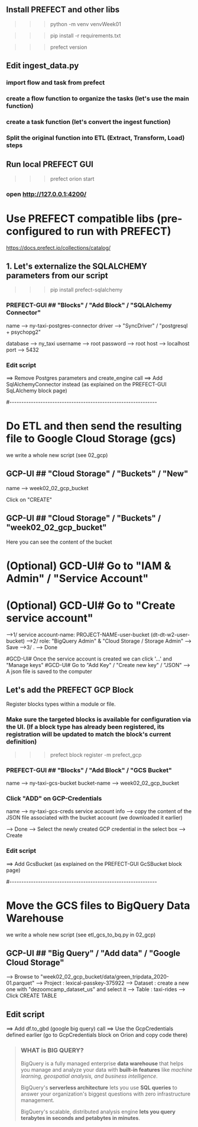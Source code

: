 ## Install PREFECT and other libs

>>> python -m venv venvWeek01

>>> pip install -r requirements.txt

>>> prefect version



## Edit ingest_data.py

### import flow and task from prefect
### create a flow function to organize the tasks (let's use the main function)
### create a task function (let's convert the ingest function) 

### Split the original function into ETL (Extract, Transform, Load) steps



## Run local PREFECT GUI

>>> prefect orion start

### open http://127.0.0.1:4200/



# Use PREFECT compatible libs (pre-configured to run with PREFECT)
https://docs.prefect.io/collections/catalog/

## 1. Let's externalize the SQLALCHEMY parameters from our script

>>> pip install prefect-sqlalchemy

### PREFECT-GUI ## "Blocks" / "Add Block" / "SQLAlchemy Connector"

name --> ny-taxi-postgres-connector
driver --> "SyncDriver" / "postgresql + psychopg2"

database --> ny_taxi
username --> root
password --> root
host --> localhost
port --> 5432

### Edit script
==> Remove Postgres parameters and create_engine call
==> Add SqlAlchemyConnector instead (as explained on the PREFECT-GUI SqLAlchemy block page)


#--------------------------------------------------------------
# Do ETL and then send the resulting file to Google Cloud Storage (gcs)

we write a whole new script (see 02_gcp)

## GCP-UI ## "Cloud Storage" / "Buckets" / "New"

name --> week02_02_gcp_bucket

Click on "CREATE"

## GCP-UI ## "Cloud Storage" / "Buckets" / "week02_02_gcp_bucket"

Here you can see the content of the bucket

# (Optional) GCD-UI# Go to "IAM & Admin" / "Service Account"
# (Optional) GCD-UI# Go to "Create service account"

-->1/ service account-name: PROJECT-NAME-user-bucket (dt-dt-w2-user-bucket)
-->2/ role: "BigQuery Admin" & "Cloud Storage / Storage Admin"
--> Save
-->3/ .
--> Done

#GCD-UI# Once the service account is created we can click '...' and "Manage keys"
#GCD-UI# Go to "Add Key" / "Create new key" / "JSON" --> A json file is saved to the computer



## Let's add the PREFECT GCP Block

Register blocks types within a module or file.                                                                                                                                                                                   
### Make sure the targeted blocks is available for configuration via the UI. (If a block type has already been registered, its registration will be updated to match the block's current definition)

>>> prefect block register -m prefect_gcp 

### PREFECT-GUI ## "Blocks" / "Add Block" / "GCS Bucket"

name --> ny-taxi-gcs-bucket
bucket-name --> week02_02_gcp_bucket

### Click "ADD" on GCP-Credentials

name --> ny-taxi-gcs-creds
service account info --> copy the content of the JSON file associated with the bucket account (we downloaded it earlier)

--> Done
--> Select the newly created  GCP credential in the select box
--> Create


### Edit script
==> Add GcsBucket (as explained on the PREFECT-GUI GcSBucket block page)

#--------------------------------------------------------------
# Move the GCS files to BigQuery Data Warehouse

we write a whole new script (see etl_gcs_to_bq.py in 02_gcp)

## GCP-UI ## "Big Query" / "Add data" / "Google Cloud Storage"

--> Browse to "week02_02_gcp_bucket/data/green_tripdata_2020-01.parquet"
--> Project : lexical-passkey-375922
--> Dataset : create a new one with "dezoomcamp_dataset_us" and select it
--> Table : taxi-rides
--> Click CREATE TABLE

## Edit script
==> Add df.to_gbd (google big query) call
==> Use the GcpCredentials defined earlier (go to GcpCredentials block on Orion and copy code there)


>### WHAT is **BIG QUERY**?
> BigQuery is a fully managed enterprise **data warehouse** that helps you manage and analyze your data with **built-in features** like *machine learning, geospatial analysis, and business intelligence*.
> 
> BigQuery's **serverless architecture** lets you use **SQL queries** to answer your organization's biggest questions with zero infrastructure management.
> 
> BigQuery's scalable, distributed analysis engine **lets you query terabytes in seconds and petabytes in minutes**.
